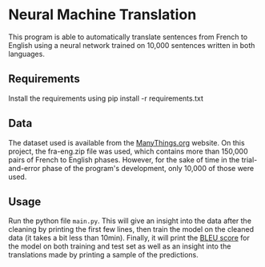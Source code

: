 # Neural Machine Translation
This program is able to automatically translate sentences from French to English using a neural network trained on 10,000 sentences written in both languages. 

## Requirements
Install the requirements using pip install -r requirements.txt

## Data
The dataset used is available from the [ManyThings.org](http://www.manythings.org/anki/) website. On this project, the fra-eng.zip file was used, which contains more than 150,000 pairs of French to English phases. However, for the sake of time in the trial-and-error phase of the program's development, only 10,000 of those were used.

## Usage
Run the python file `main.py`.
This will give an insight into the data after the cleaning by printing the first few lines, then train the model on the cleaned data (it takes a bit less than 10min). Finally, it will print the [BLEU score](https://en.wikipedia.org/wiki/BLEU) for the model on both training and test set as well as an insight into the translations made by printing a sample of the predictions. 
